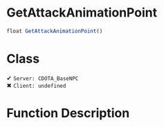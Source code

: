 # GetAttackAnimationPoint
```js
float GetAttackAnimationPoint()
```
# Class
✔ `Server: CDOTA_BaseNPC`  
✖ `Client: undefined`  

# Function Description

